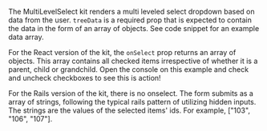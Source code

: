 The MultiLevelSelect kit renders a multi leveled select dropdown based on data from the user. `treeData` is a required prop that is expected to contain the data in the form of an array of objects. See code snippet for an example data array.

For the React version of the kit, the `onSelect` prop returns an array of objects. This array contains all checked items irrespective of whether it is a parent, child or grandchild. Open the console on this example and check and uncheck checkboxes to see this is action! 

For the Rails version of the kit, there is no onselect. The form submits as a array of strings, following the typical rails pattern of utilizing hidden inputs. The strings are the values of the selected items' ids. For example, ["103", "106", "107"].